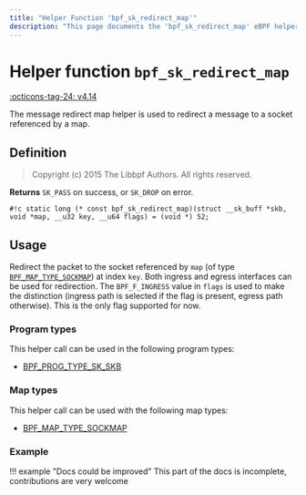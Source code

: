 ```yaml
---
title: "Helper Function 'bpf_sk_redirect_map'"
description: "This page documents the 'bpf_sk_redirect_map' eBPF helper function, including its definition, usage, program types that can use it, and examples."
---
```

# Helper function `bpf_sk_redirect_map`

<!-- [FEATURE_TAG](bpf_sk_redirect_map) -->
[:octicons-tag-24: v4.14](https://github.com/torvalds/linux/commit/174a79ff9515f400b9a6115643dafd62a635b7e6)
<!-- [/FEATURE_TAG] -->

The message redirect map helper is used to redirect a message to a socket referenced by a map.

## Definition

> Copyright (c) 2015 The Libbpf Authors. All rights reserved.


**Returns**
`SK_PASS` on success, or `SK_DROP` on error.

`#!c static long (* const bpf_sk_redirect_map)(struct __sk_buff *skb, void *map, __u32 key, __u64 flags) = (void *) 52;`

## Usage

Redirect the packet to the socket referenced by `map` (of type [`BPF_MAP_TYPE_SOCKMAP`](../map-type/BPF_MAP_TYPE_SOCKMAP.md)) at index `key`. Both ingress and egress interfaces can be used for redirection. The `BPF_F_INGRESS` value in `flags` is used to make the distinction (ingress path is selected if the flag is present, egress path otherwise). This is the only flag supported for now.

### Program types

This helper call can be used in the following program types:

<!-- DO NOT EDIT MANUALLY -->
<!-- [HELPER_FUNC_PROG_REF] -->
 * [BPF_PROG_TYPE_SK_SKB](../program-type/BPF_PROG_TYPE_SK_SKB.md)
<!-- [/HELPER_FUNC_PROG_REF] -->

### Map types

This helper call can be used with the following map types:

<!-- DO NOT EDIT MANUALLY -->
<!-- [HELPER_FUNC_MAP_REF] -->
 * [BPF_MAP_TYPE_SOCKMAP](../map-type/BPF_MAP_TYPE_SOCKMAP.md)
<!-- [/HELPER_FUNC_MAP_REF] -->

### Example

!!! example "Docs could be improved"
    This part of the docs is incomplete, contributions are very welcome
